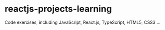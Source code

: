 # reactjs-projects-learning
Code exercises, including JavaScript, React.js, TypeScript, HTML5, CSS3 ...
